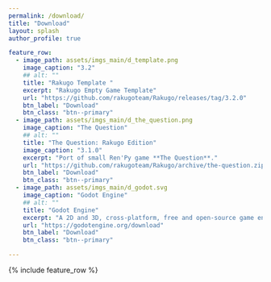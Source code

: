 ```yaml
---
permalink: /download/
title: "Download"
layout: splash
author_profile: true

feature_row:
  - image_path: assets/imgs_main/d_template.png
    image_caption: "3.2"
    ## alt: ""
    title: "Rakugo Template "
    excerpt: "Rakugo Empty Game Template"
    url: "https://github.com/rakugoteam/Rakugo/releases/tag/3.2.0"
    btn_label: "Download"
    btn_class: "btn--primary"
  - image_path: assets/imgs_main/d_the_question.png
    image_caption: "The Question"
    ## alt: ""
    title: "The Question: Rakugo Edition"
    image_caption: "3.1.0"
    excerpt: "Port of small Ren'Py game **The Question**."
    url: "https://github.com/rakugoteam/Rakugo/archive/the-question.zip"
    btn_label: "Download"
    btn_class: "btn--primary"
  - image_path: assets/imgs_main/d_godot.svg
    image_caption: "Godot Engine"
    ## alt: ""
    title: "Godot Engine"
    excerpt: "A 2D and 3D, cross-platform, free and open-source game engine thats powers Rakugo."
    url: "https://godotengine.org/download"
    btn_label: "Download"
    btn_class: "btn--primary"

---
```


{% include feature_row %}
